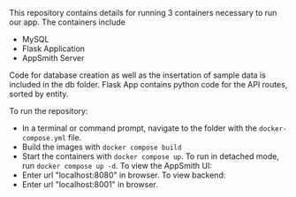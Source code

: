 This repository contains details for running 3 containers necessary to run our app. The containers include
- MySQL 
- Flask Application
- AppSmith Server

Code for database creation as well as the insertation of sample data is included in the db folder. 
Flask App contains python code for the API routes, sorted by entity.

To run the repository: 
- In a terminal or command prompt, navigate to the folder with the `docker-compose.yml` file.  
- Build the images with `docker compose build`
- Start the containers with `docker compose up`.  To run in detached mode, run `docker compose up -d`. 
To view the AppSmith UI:
- Enter url "localhost:8080" in browser. 
To view backend:
- Enter url "localhost:8001" in browser.
